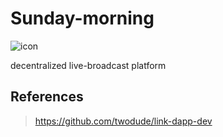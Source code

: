 # Sunday-morning

![icon](https://github.com/twodude/sunday-morning/blob/master/images/icon.png)

decentralized live-broadcast platform


## References
> https://github.com/twodude/link-dapp-dev   
